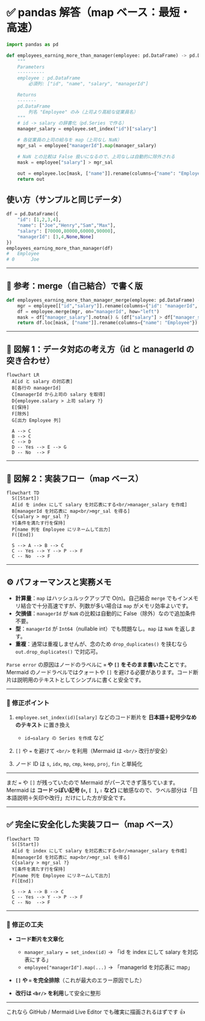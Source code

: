 # ✅ pandas 解答（map ベース：最短・高速）

```python
import pandas as pd

def employees_earning_more_than_manager(employee: pd.DataFrame) -> pd.DataFrame:
    """
    Parameters
    ----------
    employee : pd.DataFrame
        必須列: ["id", "name", "salary", "managerId"]

    Returns
    -------
    pd.DataFrame
        列名 "Employee" のみ（上司より高給な従業員名）
    """
    # id -> salary の辞書化（pd.Series で作る）
    manager_salary = employee.set_index("id")["salary"]

    # 各従業員の上司の給与を map（上司なし NaN）
    mgr_sal = employee["managerId"].map(manager_salary)

    # NaN との比較は False 扱いになるので、上司なしは自動的に除外される
    mask = employee["salary"] > mgr_sal

    out = employee.loc[mask, ["name"]].rename(columns={"name": "Employee"}).reset_index(drop=True)
    return out
```

## 使い方（サンプルと同じデータ）

```python
df = pd.DataFrame({
    "id": [1,2,3,4],
    "name": ["Joe","Henry","Sam","Max"],
    "salary": [70000,80000,60000,90000],
    "managerId": [3,4,None,None]
})
employees_earning_more_than_manager(df)
#   Employee
# 0      Joe
```

---

## 🔁 参考：merge（自己結合）で書く版

```python
def employees_earning_more_than_manager_merge(employee: pd.DataFrame) -> pd.DataFrame:
    mgr = employee[["id","salary"]].rename(columns={"id": "managerId", "salary": "manager_salary"})
    df = employee.merge(mgr, on="managerId", how="left")
    mask = df["manager_salary"].notna() & (df["salary"] > df["manager_salary"])
    return df.loc[mask, ["name"]].rename(columns={"name": "Employee"}).reset_index(drop=True)
```

---

## 🧩 図解 1：データ対応の考え方（id と managerId の突き合わせ）

```mermaid
flowchart LR
  A[id と salary の対応表]
  B[各行の managerId]
  C[managerId から上司の salary を取得]
  D{employee.salary > 上司 salary ?}
  E[保持]
  F[除外]
  G[出力 Employee 列]

  A --> C
  B --> C
  C --> D
  D -- Yes --> E --> G
  D -- No  --> F
```

---

## 🔎 図解 2：実装フロー（map ベース）

```mermaid
flowchart TD
  S([Start])
  A[id を index にして salary を対応表にする<br/>manager_salary を作成]
  B[managerId を対応表に map<br/>mgr_sal を得る]
  C{salary > mgr_sal ?}
  Y[条件を満たす行を保持]
  P[name 列を Employee にリネームして出力]
  F([End])

  S --> A --> B --> C
  C -- Yes --> Y --> P --> F
  C -- No  --> F
```

---

## ⚙️ パフォーマンスと実務メモ

- **計算量**：`map` はハッシュルックアップで O(n)。自己結合 `merge` でもインメモリ結合で十分高速ですが、列数が多い場合は `map` がメモリ効率よいです。
- **欠損値**：`managerId` が `NaN` の比較は自動的に False（除外）なので追加条件不要。
- **型**：`managerId` が `Int64`（nullable int）でも問題なし。`map` は `NaN` を返します。
- **重複**：通常は重複しませんが、念のため `drop_duplicates()` を挟むなら `out.drop_duplicates()` で対応可。

`Parse error` の原因はノードのラベルに **`=` や `[]` をそのまま書いたこと**です。Mermaid のノードラベルではクォートや `[]` を避ける必要があります。コード断片は説明用のテキストとしてシンプルに書くと安全です。

---

### 📌 修正ポイント

1. `employee.set_index(id)[salary]` などのコード断片を **日本語＋記号少なめのテキスト** に置き換え
    - `id→salary の Series を作成` など

2. `[]` や `=` を避けて `<br/>` を利用（Mermaid は `<br/>` 改行が安全）
3. ノード ID は `s`, `idx`, `mp`, `cmp`, `keep`, `proj`, `fin` と単純化

---

まだ `=` や `[]` が残っていたので Mermaid がパースできず落ちています。
Mermaid は **コードっぽい記号 (`=`, `[ ]`, `:` など)** に敏感なので、ラベル部分は「日本語説明＋矢印や改行」だけにした方が安全です。

---

## ✅ 完全に安全化した実装フロー（map ベース）

```mermaid
flowchart TD
  S([Start])
  A[id を index にして salary を対応表にする<br/>manager_salary を作成]
  B[managerId を対応表に map<br/>mgr_sal を得る]
  C{salary > mgr_sal ?}
  Y[条件を満たす行を保持]
  P[name 列を Employee にリネームして出力]
  F([End])

  S --> A --> B --> C
  C -- Yes --> Y --> P --> F
  C -- No  --> F
```

---

### 📌 修正の工夫

- **コード断片を文章化**
    - `manager_salary = set_index(id)` → 「id を index にして salary を対応表にする」
    - `employee["managerId"].map(...)` → 「managerId を対応表に map」

- **`[]` や `=` を完全排除**（これが最大のエラー原因でした）
- **改行は `<br/>` を利用**して安全に整形

---

これなら GitHub / Mermaid Live Editor でも確実に描画されるはずです 👍
